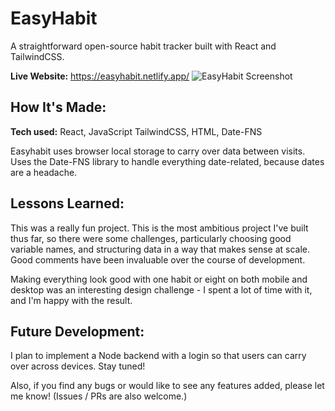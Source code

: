 # EasyHabit

A straightforward open-source habit tracker built with React and TailwindCSS.

**Live Website:** https://easyhabit.netlify.app/
![EasyHabit Screenshot](https://imgur.com/M1SkVep.png)

## How It's Made:

**Tech used:** React, JavaScript TailwindCSS, HTML, Date-FNS

Easyhabit uses browser local storage to carry over data between visits. Uses the Date-FNS library to handle everything date-related, because dates are a headache.

## Lessons Learned:

This was a really fun project. This is the most ambitious project I've built thus far, so there were some challenges, particularly choosing good variable names, and structuring data in a way that makes sense at scale. Good comments have been invaluable over the course of development.

Making everything look good with one habit or eight on both mobile and desktop was an interesting design challenge - I spent a lot of time with it, and I'm happy with the result.

## Future Development:

I plan to implement a Node backend with a login so that users can carry over across devices. Stay tuned!

Also, if you find any bugs or would like to see any features added, please let me know! (Issues / PRs are also welcome.)
